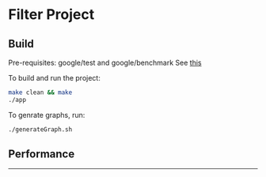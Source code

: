 # Filter Project

## Build

Pre-requisites: google/test and google/benchmark
See [this](./installation-google-test-and-benchmark.md)

To build and run the project:

```sh
make clean && make
./app
```

To genrate graphs, run:

```sh
./generateGraph.sh
```

## Performance

-------------
